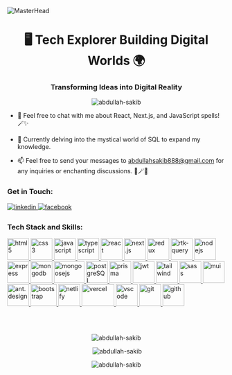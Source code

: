 ![MasterHead](https://i.ibb.co/mtpy8ZJ/JS.gif)

<h1 align="center">🖥️ Tech Explorer Building Digital Worlds 🌍</h1>
<h3 align="center">Transforming Ideas into Digital Reality</h3>

<p align="center"> <img src="https://komarev.com/ghpvc/?username=abdullah-sakib&label=Profile%20views&color=0e75b6&style=flat" alt="abdullah-sakib" /> </p>

- 💬 Feel free to chat with me about React, Next.js, and JavaScript spells! 🪄✨
  
- 🌱 Currently delving into the mystical world of SQL to expand my knowledge.
  
- 📫 Feel free to send your messages to abdullahsakib888@gmail.com for any inquiries or enchanting discussions. 🦉🪄✨

<h3 align="left">Get in Touch:</h3>
<p align="left">
<a href="https://linkedin.com/in/abdullah-sakib-266361244" target="_blank">
   <img src=https://img.shields.io/badge/linkedin-%231E77B5.svg?&style=for-the-badge&logo=linkedin&logoColor=white alt=linkedin style="margin-bottom: 5px;" />
</a>
<a href="https://fb.com/abdullah.sakib.77715" target="_blank">
   <img src=https://img.shields.io/badge/facebook-%232E87FB.svg?&style=for-the-badge&logo=facebook&logoColor=white alt=facebook style="margin-bottom: 5px;" />
</a>
</p>

<h3 align="left">Tech Stack and Skills:</h3>
<p align="left"> 
   <a href="https://www.w3.org/html/" target="_blank" rel="noreferrer">
   <img src="https://i.ibb.co/4YtTn2F/html-b7817ea6.png" alt="html5" width="50" height="50"/>
</a>
<a href="https://www.w3schools.com/css/" target="_blank" rel="noreferrer">
   <img src="https://i.ibb.co/TbHdsTY/css-a548dfce.png" alt="css3" width="50" height="50"/>
</a>
<a href="https://developer.mozilla.org/en-US/docs/Web/JavaScript" target="_blank" rel="noreferrer">
   <img src="https://i.ibb.co/1vVkttF/js-8b9ef41b.png" alt="javascript" width="50" height="50"/>
</a>
<a href="https://www.typescriptlang.org/" target="_blank" rel="noreferrer">
   <img src="https://i.ibb.co/48d0GWD/type-Script-32a1acbe.jpg" alt="typescript" width="50" height="50"/>
</a>

   
<a href="https://reactjs.org/" target="_blank" rel="noreferrer">
   <img src="https://i.ibb.co/myH67FF/react-522a07bd.png" alt="react" width="50" height="50"/>
</a>
<a href="https://nextjs.org/" target="_blank" rel="noreferrer">
   <img src="https://i.ibb.co/6wNNnDt/next-180c0d5d.png" alt="next.js" width="50" height="50"/>
</a>
<a href="https://redux.js.org/" target="_blank" rel="noreferrer">
   <img src="https://i.ibb.co/YBYQj12/redux-f24d7a64.png" alt="redux" width="50" height="50"/>
</a>
<a href="https://redux-toolkit.js.org/rtk-query/overview" target="_blank" rel="noreferrer">
   <img src="https://i.ibb.co/fp3S5wp/rtk-query-df6c6e5c.jpg" alt="rtk-query" width="50" height="50"/>
</a>

   
<a href="https://nodejs.org" target="_blank" rel="noreferrer">
   <img src="https://i.ibb.co/DK8LpFp/node-8852d2b9.png" alt="nodejs" width="50" height="50"/>
</a>
<a href="https://expressjs.com" target="_blank" rel="noreferrer">
   <img src="https://i.ibb.co/M5BpK7y/download-removebg-preview.png" alt="express" width="50" height="50"/>
</a> 
<a href="https://www.mongodb.com/" target="_blank" rel="noreferrer">
   <img src="https://i.ibb.co/tb8Tyws/Mongo-DB-065a8e53.png" alt="mongodb" width="50" height="50"/>
</a>
<a href="https://mongoosejs.com/" target="_blank" rel="noreferrer">
   <img src="https://i.ibb.co/NsFjc2M/mongoose-d46e329f.png" alt="mongoosejs" width="70" height="50"/>
</a>
<a href="https://www.postgresql.org/" target="_blank" rel="noreferrer">
   <img src="https://i.ibb.co/rwYNXvm/download-removebg-preview-1.png" alt="postgreSQL" width="50" height="50"/>
</a>
<a href="https://www.prisma.io/" target="_blank" rel="noreferrer">
   <img src="https://i.ibb.co/6W3Nk7x/download.png" alt="prisma" width="50" height="50"/>
</a>
<a href="https://jwt.io/" target="_blank" rel="noreferrer">
   <img src="https://i.ibb.co/z5WJ4jV/jwt-96725df5.png" alt="jwt" width="50" height="50"/>
</a>

   
<a href="https://tailwindcss.com/" target="_blank" rel="noreferrer">
   <img src="https://i.ibb.co/F7QCr80/Tailwind-85c2c5f2.png" alt="tailwind" width="50" height="50"/>
</a>
<a href="https://sass-lang.com/" target="_blank" rel="noreferrer">
   <img src="https://i.ibb.co/6WWsDHc/sass-83b85e2e-removebg-preview.png" alt="sass" width="50" height="50"/>
</a>
<a href="https://mui.com/" target="_blank" rel="noreferrer">
   <img src="https://i.ibb.co/f9NP7PH/download.png" alt="mui" width="50" height="50"/>
</a>
<a href="https://ant.design/" target="_blank" rel="noreferrer">
   <img src="https://i.ibb.co/558YdtF/download.png" alt="ant.design" width="50" height="50"/>
</a>
<a href="https://getbootstrap.com" target="_blank" rel="noreferrer">
   <img src="https://i.ibb.co/h9TDRGt/Bootstrap-9034d754.png" alt="bootstrap" width="60" height="50"/>
</a>

<a href="https://www.netlify.com/" target="_blank" rel="noreferrer">
   <img src="https://i.ibb.co/pz35JSX/download.png" alt="netlify" width="50" height="50"/>
</a>
<a href="https://vercel.com/" target="_blank" rel="noreferrer">
   <img src="https://i.ibb.co/0G80tzb/download.png" alt="vercel" width="75" height="50"/>
</a>


<a href="https://code.visualstudio.com/" target="_blank" rel="noreferrer">
   <img src="https://i.ibb.co/W54j0gy/download-removebg-preview-2.png" alt="vscode" width="50" height="50"/>
</a>
<a href="https://git-scm.com/" target="_blank" rel="noreferrer">
   <img src="https://i.ibb.co/K2ZjDCh/download.png" alt="git" width="50" height="50"/>
</a>
<a href="https://github.com/" target="_blank" rel="noreferrer">
   <img src="https://i.ibb.co/CVyHHjy/github-5f9f986d.png" alt="github" width="50" height="50"/>
</a>
</p>

<br/>
<br/>

<p align="center"><img src="https://github-readme-stats.vercel.app/api/top-langs?username=abdullah-sakib&show_icons=true&locale=en&layout=compact&theme=dark" alt="abdullah-sakib" /></p>

<p align="center" >&nbsp;<img  src="https://github-readme-stats.vercel.app/api?username=abdullah-sakib&show_icons=true&locale=en&theme=dark" alt="abdullah-sakib" /></p>

<p align="center"><img  src="https://github-readme-streak-stats.herokuapp.com/?user=abdullah-sakib&theme=dark" alt="abdullah-sakib" /></p>
